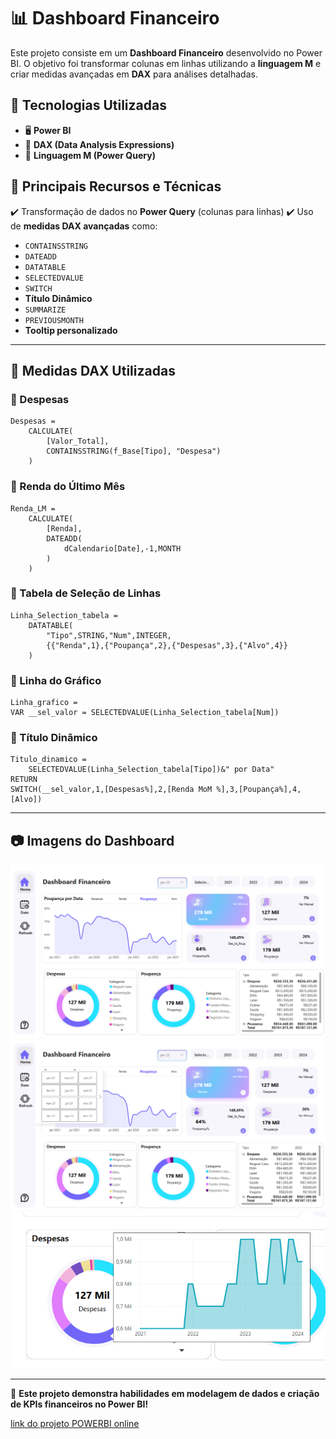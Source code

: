 # 📊 Dashboard Financeiro

Este projeto consiste em um **Dashboard Financeiro** desenvolvido no Power BI. O objetivo foi transformar colunas em linhas utilizando a **linguagem M** e criar medidas avançadas em **DAX** para análises detalhadas.

## 🔹 Tecnologias Utilizadas

- 🖥️ **Power BI**
- 🔢 **DAX (Data Analysis Expressions)**
- 📝 **Linguagem M (Power Query)**

## 🎯 Principais Recursos e Técnicas

✔️ Transformação de dados no **Power Query** (colunas para linhas)
✔️ Uso de **medidas DAX avançadas** como:
   - `CONTAINSSTRING`
   - `DATEADD`
   - `DATATABLE`
   - `SELECTEDVALUE`
   - `SWITCH`
   - **Título Dinâmico**
   - `SUMMARIZE`
   - `PREVIOUSMONTH`
   - **Tooltip personalizado**

---

## 📌 Medidas DAX Utilizadas

### 🔹 Despesas
```DAX
Despesas = 
    CALCULATE(
        [Valor_Total], 
        CONTAINSSTRING(f_Base[Tipo], "Despesa")
    )
```

### 🔹 Renda do Último Mês
```DAX
Renda_LM = 
    CALCULATE(
        [Renda],
        DATEADD(
            dCalendario[Date],-1,MONTH
        )
    )
```

### 🔹 Tabela de Seleção de Linhas
```DAX
Linha_Selection_tabela = 
    DATATABLE(
        "Tipo",STRING,"Num",INTEGER,
        {{"Renda",1},{"Poupança",2},{"Despesas",3},{"Alvo",4}}
    )
```

### 🔹 Linha do Gráfico
```DAX
Linha_grafico = 
VAR __sel_valor = SELECTEDVALUE(Linha_Selection_tabela[Num])
```

### 🔹 Título Dinâmico
```DAX
Titulo_dinamico = 
    SELECTEDVALUE(Linha_Selection_tabela[Tipo])&" por Data"
RETURN
SWITCH(__sel_valor,1,[Despesas%],2,[Renda MoM %],3,[Poupança%],4,[Alvo])
```

---

## 📷 Imagens do Dashboard

![Dashboard - Visão Geral](./imagens/dashboard_geral.png)
![Dashboard - Detalhamento da Data](./imagens/dashboard_detalhado.png)
![Dashboard - Tooltip](./imagens/dashboard_tooltip.png)

---

🚀 **Este projeto demonstra habilidades em modelagem de dados e criação de KPIs financeiros no Power BI!**

[link do projeto POWERBI online](https://app.powerbi.com/view?r=eyJrIjoiN2ViNjBhYzgtYWI4MC00ZmJmLThmZmUtYzRkYWYyNzFiNmRjIiwidCI6IjFmNWZjOTZjLWYzYzgtNGNlZi05OGRhLWE4MmMwZTNlYzgwYSJ9)
